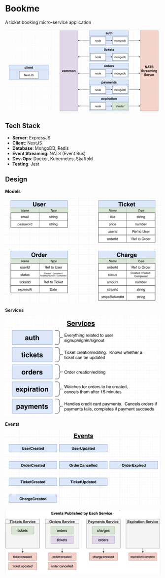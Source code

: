 # Bookme

A ticket booking micro-service application

![architecture](./images/architecture.png)

## Tech Stack

- **Server**: ExpressJS
- **Client**: NextJS
- **Database**: MongoDB, Redis
- **Event Streaming**: NATS (Event Bus)
- **Dev-Ops**: Docker, Kubernetes, Skaffold
- **Testing**: Jest

## Design

**Models**

![resources](./images/resources.png)

**Services**

![services](./images/services.png)

**Events**

![events](./images/events.png)

![events](./images/eventsPublished.png)
